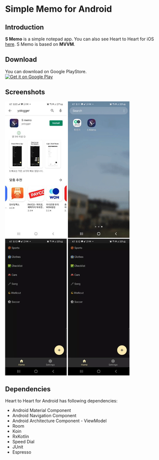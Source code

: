 # Simple Memo for Android

## Introduction
**S Memo** is a simple notepad app. You can also see Heart to Heart for iOS [here](https://github.com/yologger/simple_memo_ios). S Memo is based on **MVVM**.

## Download
You can download on Google PlayStore.
<br />
<a href='https://play.google.com/store/apps/details?id=com.yologger.simple_memo.alpha'><img alt='Get it on Google Play' src='https://play.google.com/intl/en_us/badges/static/images/badges/en_badge_web_generic.png' width="280"/></a>

## Screenshots
<img src="/imgs/1.jpg" width="200">
<img src="/imgs/create_post.gif" width="200">
<img src="/imgs/theme.gif" width="200">
<img src="/imgs/update.gif" width="200">

## Dependencies
Heart to Heart for Android has following dependencies:
* Android Material Component
* Android Navigation Component
* Android Architecture Component - ViewModel
* Room
* Koin
* RxKotlin
* Speed Dial
* JUnit
* Espresso